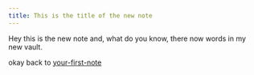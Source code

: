 ```yaml
---
title: This is the title of the new note
---
```

Hey this is the new note and, what do you know, there now words in my new vault.

okay back to [your-first-note](your-first-note.md)
